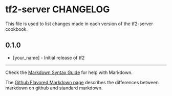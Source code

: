 tf2-server CHANGELOG
=============

This file is used to list changes made in each version of the tf2-server cookbook.

0.1.0
-----
- [your_name] - Initial release of tf2

- - -
Check the [Markdown Syntax Guide](http://daringfireball.net/projects/markdown/syntax) for help with Markdown.

The [Github Flavored Markdown page](http://github.github.com/github-flavored-markdown/) describes the differences between markdown on github and standard markdown.
